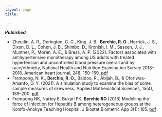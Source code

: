 ```yaml
---
layout: page
title:

---
```

***Published***

- Zheutlin, A. R., Derington, C. G., King, J. B., **Berchie, R. O.**, Herrick, J. S., Dixon, D. L., Cohen, J. B., Shimbo, D., Kronish, I. M., Saseen, J. J., Muntner, P., Moran, A. E., & Bress, A. P. (2022). Factors associated with antihypertensive monotherapy among US adults with treated hypertension and uncontrolled blood pressure overall and by race/ethnicity, National Health and Nutrition Examination Survey 2013-2018. American heart journal, 248, 150–159. [pdf](https://doi.org/10.1016/j.ahj.2021.10.184)
- Frempong, N. K., **Berchie, R. O.**, Baidoo, R., Abijah, B., & Oforiwaa-Amanfo, O. Y. (2021). A simulation study to examine the bias of some sample measures of skewness. Applied Mathematical Sciences, 15(4), 189–200. [pdf](https://doi.org/10.12988/ams.2021.914276)
- Frempong NK, Nartey E, Bukari FK, **Berchie RO** (2018) Modelling the force of infection for Hepatitis B among heterogeneous groups at the Komfo-Anokye Teaching Hospital. J Biostat Biometric App 3(1): 105. [pdf](http://www.annexpublishers.com/articles/JBIA/3105-Modelling-the-Force-of-Infection-for-Hepatitis-B-among-Heterogeneous-Groups-at-the-Komfo-Anokye-Teaching-Hospital.pdf)
